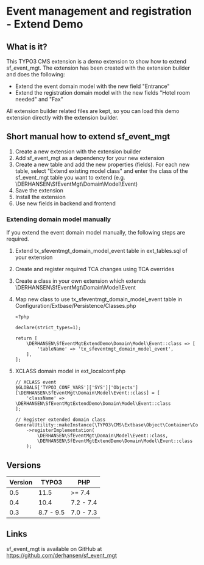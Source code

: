 Event management and registration - Extend Demo
===============================================

## What is it?

This TYPO3 CMS extension is a demo extension to show how to extend sf_event_mgt.
The extension has been created with the extension builder and does the following:

* Extend the event domain model with the new field "Entrance"
* Extend the registration domain model with the new fields "Hotel room needed" and "Fax"

All extension builder related files are kept, so you can load this demo extension directly
with the extension builder.

## Short manual how to extend sf_event_mgt

1. Create a new extension with the extension builder
2. Add sf_event_mgt as a dependency for your new extension
3. Create a new table and add the new properties (fields). For each new table, select "Extend existing model class"
and enter the class of the sf_event_mgt table you want to extend (e.g. \DERHANSEN\SfEventMgt\Domain\Model\Event)
4. Save the extension
5. Install the extension
6. Use new fields in backend and frontend

### Extending domain model manually

If you extend the event domain model manually, the following steps are required.

1. Extend tx_sfeventmgt_domain_model_event table in ext_tables.sql of your extension
2. Create and register required TCA changes using TCA overrides
3. Create a class in your own extension which extends \DERHANSEN\SfEventMgt\Domain\Model\Event
4. Map new class to use tx_sfeventmgt_domain_model_event table in Configuration/Extbase/Persistence/Classes.php

    ```
    <?php

    declare(strict_types=1);

    return [
        \DERHANSEN\SfEventMgtExtendDemo\Domain\Model\Event::class => [
            'tableName' => 'tx_sfeventmgt_domain_model_event',
        ],
    ];
    ```

5. XCLASS domain model in ext_localconf.php

    ```
    // XCLASS event
    $GLOBALS['TYPO3_CONF_VARS']['SYS']['Objects'][\DERHANSEN\SfEventMgt\Domain\Model\Event::class] = [
        'className' => \DERHANSEN\SfEventMgtExtendDemo\Domain\Model\Event::class
    ];

    // Register extended domain class
    GeneralUtility::makeInstance(\TYPO3\CMS\Extbase\Object\Container\Container::class)
        ->registerImplementation(
            \DERHANSEN\SfEventMgt\Domain\Model\Event::class,
            \DERHANSEN\SfEventMgtExtendDemo\Domain\Model\Event::class
        );

    ```

## Versions

| Version | TYPO3     | PHP       |
|---------|-----------|-----------|
| 0.5     | 11.5      | >= 7.4    |
| 0.4     | 10.4      | 7.2 - 7.4 |
| 0.3     | 8.7 - 9.5 | 7.0 - 7.3 |

## Links

sf_event_mgt is available on GitHub at https://github.com/derhansen/sf_event_mgt
